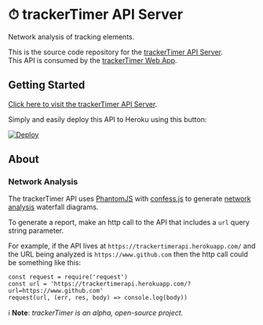 # ⏱ trackerTimer API Server  

Network analysis of tracking elements.  

This is the source code repository for the [trackerTimer API Server](https://trackertimerapi.herokuapp.com/).  
This API is consumed by the [trackerTimer Web App](https://trackertimerwebapp.herokuapp.com/).  

## Getting Started  

[Click here to visit the trackerTimer API Server](https://trackertimerapi.herokuapp.com/).  

Simply and easily deploy this API to Heroku using this button:  

[![Deploy](https://www.herokucdn.com/deploy/button.svg)](https://heroku.com/deploy)  

## About  

### Network Analysis  

The trackerTimer API uses [PhantomJS](http://phantomjs.org/) with [confess.js](https://github.com/jamesgpearce/confess) to generate [network analysis](http://phantomjs.org/network-monitoring.html) waterfall diagrams.  

To generate a report, make an http call to the API that includes a ```url``` query string parameter.  

For example, if the API lives at ```https://trackertimerapi.herokuapp.com/``` and the URL being analyzed is ```https://www.github.com``` then the http call could be something like this:  

```
const request = require('request')
const url = 'https://trackertimerapi.herokuapp.com/?url=https://www.github.com'
request(url, (err, res, body) => console.log(body))

```

ℹ **Note**: *trackerTimer is an alpha, open-source project.*  
